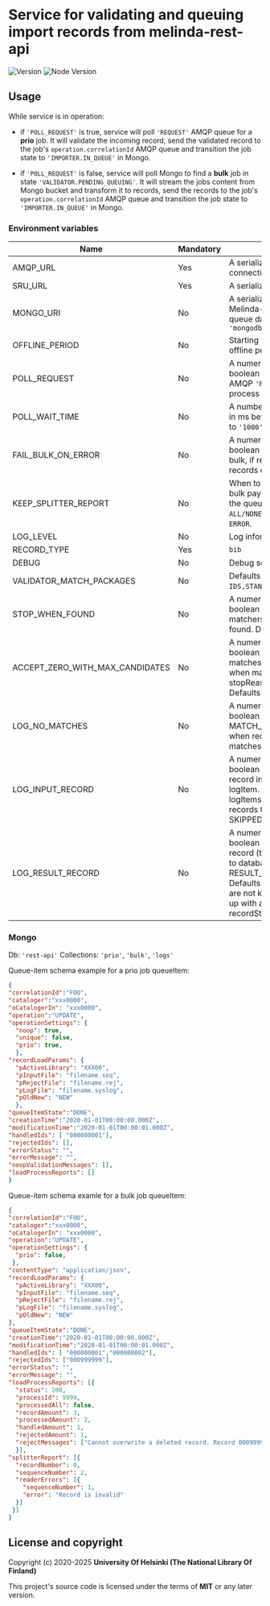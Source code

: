 # Service for validating and queuing import records from melinda-rest-api
![Version](https://img.shields.io/github/package-json/v/NatLibFi/melinda-rest-api-validator.svg)
![Node Version](https://img.shields.io/badge/dynamic/json.svg?url=https%3A%2F%2Fraw.githubusercontent.com%2FNatLibFi%2Fmelinda-rest-api-validator%2Fmaster%2Fpackage.json&label=node&query=$.engines.node)

## Usage
While service is in operation:

- if `'POLL_REQUEST'` is true, service will poll `'REQUEST'` AMQP queue for a **prio** job. It will validate the incoming record, send the validated record to the job's `operation.correlationId` AMQP queue and transition the job state to `'IMPORTER.IN_QUEUE'` in Mongo.

- if `'POLL_REQUEST'` is false, service will poll Mongo to find a **bulk** job in state `'VALIDATOR.PENDING_QUEUING'`. It will stream the jobs content from Mongo bucket and transform it to records, send the records to the job's `operation.correlationId` AMQP queue and transition the job state to `'IMPORTER.IN_QUEUE'` in Mongo.

### Environment variables
| Name                 | Mandatory | Description                                                                                                        |
|----------------------|-----------|--------------------------------------------------------------------------------------------------------------------|
| AMQP_URL             | Yes       | A serialized object of AMQP connection config                                                                      |
| SRU_URL              | Yes       | A serialized URL address to SRU                                                                                     |
| MONGO_URI            | No        | A serialized URL address of Melinda-rest-api's import queue database. Defaults to `'mongodb://localhost:27017/db'` |
| OFFLINE_PERIOD       | No        | Starting hour and length of offline period. e.g `'11,1'`                                                           |
| POLL_REQUEST         | No        | A numeric presentation of boolean option to start polling AMQP `'REQUEST'` queue when process is started e.g. `1`  |
| POLL_WAIT_TIME       | No        | A number value presenting time in ms between polling. Defaults to `'1000'`                                         |
| FAIL_BULK_ON_ERROR   | No        | A numeric presentation of boolean option to fail whole bulk, if reading payload to records errors. Defaults to `true`. |
| KEEP_SPLITTER_REPORT | No        | When to keep information about bulk payload splitting process in the queueItem. Options `ALL/NONE/ERROR`. Defaults to `ERROR`. |
| LOG_LEVEL            | No        | Log information level                                                                                              |
| RECORD_TYPE          | Yes       | `bib` |
| DEBUG                | No        | Debug setting |
| VALIDATOR_MATCH_PACKAGES | No    | Defaults to `IDS,STANDARD_IDS,CONTENT`. |
| STOP_WHEN_FOUND      | No        | A numeric presentation of boolean option to stop iterating matchers when a match is found. Defaults to `true`.  |
| ACCEPT_ZERO_WITH_MAX_CANDIDATES | No | A numeric presentation of boolean option to accept zero matches result without erroring when matchStatus is false and stopReason is maxCandidates. Defaults to `false`. |
| LOG_NO_MATCHES | No | A numeric presentation of boolean option to keep MATCH_LOG logItems also when record did not find any matches. Defaults to `false`. |
| LOG_INPUT_RECORD | No | A numeric presentation of boolean option to log incoming record in INPUT_RECORD_LOG logItem. Defaults to `false`. Note: logItems are not kept for records that end up with any of SKIPPED -recordStatuses.|
| LOG_RESULT_RECORD | No | A numeric presentation of boolean option to log result record (that is/would be saved to database) in RESULT_RECORD_LOG logItem. Defaults to `false`. Note: logItems are not kept for records that end up with any of SKIPPED -recordStatuses. |





### Mongo

Db: `'rest-api'`
Collections: `'prio'`, `'bulk'`, `'logs'`

Queue-item schema example for a prio job queueItem:
```json
{
"correlationId":"FOO",
"cataloger":"xxx0000",
"oCatalogerIn": "xxx0000",
"operation":"UPDATE",
"operationSettings": {
  "noop": true,
  "unique": false,
  "prio": true,
  },
"recordLoadParams": {
  "pActiveLibrary": "XXX00",
  "pInputFile": "filename.seq",
  "pRejectFile": "filename.rej",
  "pLogFile": "filename.syslog",
  "pOldNew": "NEW"
  },
"queueItemState":"DONE",
"creationTime":"2020-01-01T00:00:00.000Z",
"modificationTime":"2020-01-01T00:00:01.000Z",
"handledIds": [ "000000001"],
"rejectedIds": [],
"errorStatus": "",
"errorMessage": "",
"noopValidationMessages": [],
"loadProcessReports": []
}
```

Queue-item schema examle for a bulk job queueItem:
```json
{
"correlationId":"FOO",
"cataloger":"xxx0000",
"oCatalogerIn": "xxx0000",
"operation":"UPDATE",
"operationSettings": {
  "prio": false,
 },
"contentType": "application/json",
"recordLoadParams": {
  "pActiveLibrary": "XXX00",
  "pInputFile": "filename.seq",
  "pRejectFile": "filename.rej",
  "pLogFile": "filename.syslog",
  "pOldNew": "NEW"
},
"queueItemState":"DONE",
"creationTime":"2020-01-01T00:00:00.000Z",
"modificationTime":"2020-01-01T00:00:01.000Z",
"handledIds": [ "000000001","000000002"],
"rejectedIds": ["000999999"],
"errorStatus": "",
"errorMessage": "",
"loadProcessReports": [{
  "status": 200,
  "processId": 9999,
  "processedAll": false,
  "recordAmount": 3,
  "processedAmount": 2,
  "handledAmount": 1,
  "rejectedAmount": 1,
  "rejectMessages": ["Cannot overwrite a deleted record. Record 000999999 is written to rej file"]
  }],
"splitterReport": [{
  "recordNumber": 0,
  "sequenceNumber": 2,
  "readerErrors": [{
    "sequenceNumber": 1,
    "error": "Record is invalid"
  }]
 }]
}
```

## License and copyright

Copyright (c) 2020-2025 **University Of Helsinki (The National Library Of Finland)**

This project's source code is licensed under the terms of **MIT** or any later version.
